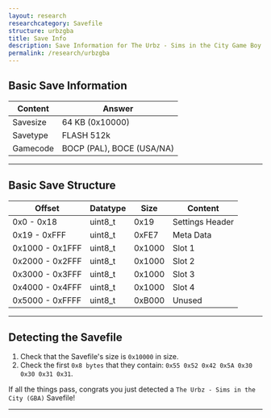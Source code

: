 ```yaml
---
layout: research
researchcategory: Savefile
structure: urbzgba
title: Save Info
description: Save Information for The Urbz - Sims in the City Game Boy Advance.
permalink: /research/urbzgba
---
```


## Basic Save Information

| Content  | Answer                                               |
| -------- | ---------------------------------------------------- |
| Savesize | 64 KB (0x10000)                                      |
| Savetype | FLASH 512k                                           |
| Gamecode | BOCP (PAL), BOCE (USA/NA)                            |

<hr>


## Basic Save Structure

| Offset          | Datatype | Size   | Content         |
| --------------- | -------- | ------ | --------------- |
| 0x0 - 0x18      | uint8_t  | 0x19   | Settings Header |
| 0x19 - 0xFFF    | uint8_t  | 0xFE7  | Meta Data       |
| 0x1000 - 0x1FFF | uint8_t  | 0x1000 | Slot 1          |
| 0x2000 - 0x2FFF | uint8_t  | 0x1000 | Slot 2          |
| 0x3000 - 0x3FFF | uint8_t  | 0x1000 | Slot 3          |
| 0x4000 - 0x4FFF | uint8_t  | 0x1000 | Slot 4          |
| 0x5000 - 0xFFFF | uint8_t  | 0xB000 | Unused          |

<hr>


## Detecting the Savefile
1. Check that the Savefile's size is `0x10000` in size.
2. Check the first `0x8 bytes` that they contain: `0x55 0x52 0x42 0x5A 0x30 0x30 0x31 0x31`.

If all the things pass, congrats you just detected a `The Urbz - Sims in the City (GBA)` Savefile!
<hr>